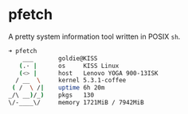 # pfetch

A pretty system information tool written in POSIX `sh`.

```sh
➜ pfetch
    ___       goldie@KISS
   (.· |      os     KISS Linux
   (<> |      host   Lenovo YOGA 900-13ISK
  / __  \     kernel 5.3.1-coffee
 ( /  \ /|    uptime 6h 20m
_/\ __)/_)    pkgs   130
\/-____\/     memory 1721MiB / 7942MiB
```

